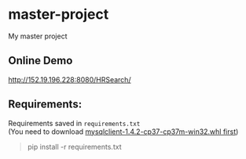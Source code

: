 # master-project
My master project


## Online Demo
http://152.19.196.228:8080/HRSearch/


## Requirements:
Requirements saved in `requirements.txt`  
(You need to download [mysqlclient-1.4.2-cp37-cp37m-win32.whl first](mysqlclient-1.4.2-cp37-cp37m-win32.whl))

> pip install -r requirements.txt
